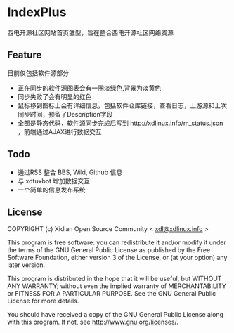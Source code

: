IndexPlus
====
西电开源社区网站首页雏型，旨在整合西电开源社区网络资源

Feature
---
目前仅包括软件源部分

* 正在同步的软件源图表会有一圈淡绿色,背景为淡黄色
* 同步失败了会有明显的红色
* 鼠标移到图标上会有详细信息，包括软件仓库链接，查看日志，上游源和上次同步时间，预留了Description字段
* 全部是静态代码，软件源同步完成后写到 http://xdlinux.info/m_status.json ，前端通过AJAX进行数据交互

Todo
---
* 通过RSS 整合 BBS, Wiki, Github 信息
* 与 xdtuxbot 增加数据交互
* 一个简单的信息发布系统

License
---
COPYRIGHT (c) Xidian Open Source Community < xdl@xdlinux.info >

This program is free software: you can redistribute it and/or modify it under the terms of the GNU General Public License as published by the Free Software Foundation, either version 3 of the License, or (at your option) any later version.

This program is distributed in the hope that it will be useful, but WITHOUT ANY WARRANTY; without even the implied warranty of MERCHANTABILITY or FITNESS FOR A PARTICULAR PURPOSE. See the GNU General Public License for more details.

You should have received a copy of the GNU General Public License along with this program. If not, see http://www.gnu.org/licenses/.
